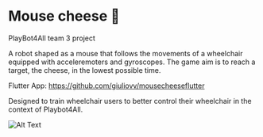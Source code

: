 # Mouse cheese :carousel_horse:
PlayBot4All team 3 project

A robot shaped as a mouse that follows the movements of a wheelchair equipped with acceleremoters and gyroscopes.
The game aim is to reach a target, the cheese, in the lowest possible time.

Flutter App: https://github.com/giuliovv/mousecheeseflutter

Designed to train wheelchair users to better control their wheelchair in the context of Playbot4All.

![Alt Text](./test_robot.gif)

